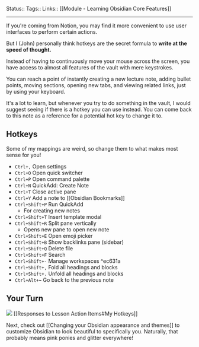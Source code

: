 Status::
Tags:: 
Links:: [[Module - Learning Obsidian Core Features]]
___

If you're coming from Notion, you may find it more convenient to use user interfaces to perform certain actions.

But I (John) personally think hotkeys are the secret formula to **write at the speed of thought.**

Instead of having to continuously move your mouse across the screen, you have access to almost all features of the vault with mere keystrokes.

You can reach a point of instantly creating a new lecture note, adding bullet points, moving sections, opening new tabs, and viewing related links, just by using your keyboard.

It's a lot to learn, but whenever you try to do something in the vault, I would suggest seeing if there is a hotkey you can use instead. You can come back to this note as a reference for a potential hot key to change it to.

## Hotkeys
Some of my mappings are weird, so change them to what makes most sense for you!

- `Ctrl+,` Open settings
- `Ctrl+O` Open quick switcher
- `Ctrl+P` Open command palette
- `Ctrl+N` QuickAdd: Create Note
- `Ctrl+T` Close active pane
- `Ctrl+Y` Add a note to [[Obsidian Bookmarks]]
- `Ctrl+Shift+P` Run QuickAdd
	- For creating new notes
- `Ctrl+Shift+T` Insert template modal
- `Ctrl+Shift+R` Split pane vertically
	- Opens new pane to open new note
- `Ctrl+Shift+E` Open emoji picker
- `Ctrl+Shift+B` Show backlinks pane (sidebar)
- `Ctrl+Shift+Q` Delete file
- `Ctrl+Shift+F` Search
- `Ctrl+Shift+-` Manage workspaces ^ec631a
- `Ctrl+Shift+,` Fold all headings and blocks
- `Ctrl+Shift+.` Unfold all headings and blocks
- `Ctrl+Alt+⬅️` Go back to the previous note

## Your Turn
![](https://embed.filekitcdn.com/e/ipyk1kAZUAWQreQYS6UoFE/9sJ5rRzrt5h7ykMavk6Nub)
[[Responses to Lesson Action Items#My Hotkeys]]

Next, check out [[Changing your Obsidian appearance and themes]] to customize Obsidian to look beautiful to specifically you. Naturally, that probably means pink ponies and glitter everywhere!